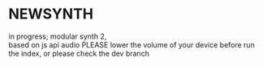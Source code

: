 # NEWSYNTH
in progress;
modular synth 2,  
based on js api audio
PLEASE lower the volume of your device before run the index, or please check the dev branch

